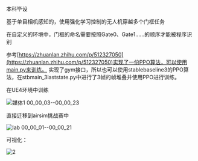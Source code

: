 本科毕设

基于单目相机感知的，使用强化学习控制的无人机穿越多个门框任务

在自定义的环境中，门框的命名需要按照Gate0、Gate1……的顺序才能被程序识别

参考[https://zhuanlan.zhihu.com/p/512327050](https://zhuanlan.zhihu.com/p/512327050)实现了一份PPO算法，可以使用main.py来训练。
实现了gym接口，所以也可以使用stablebaseline3的PPO算法，在stbmain_3laststate.py中进行了3帧的帧堆叠并使用PPO进行训练。

在UE4环境中训练

![媒体1 00_00_03--00_00_23](https://github.com/user-attachments/assets/ebff97e6-cef3-4e95-bd9b-bac7cdb2db1e)

直接迁移到airsim挑战赛中

![lab 00_00_01--00_00_21](https://github.com/user-attachments/assets/998618a2-5d02-44f4-bfee-f0b5e202f6ab)

可视化：

![2](https://github.com/user-attachments/assets/7d081b18-c49c-4892-8dd5-ab108a3d7641)

